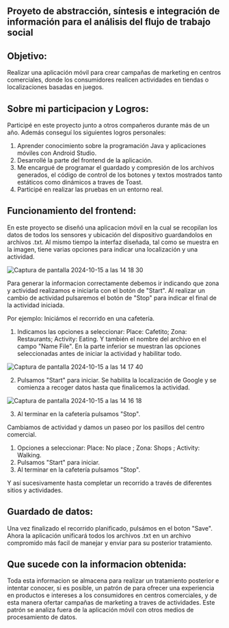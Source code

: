 ## Proyeto de abstracción, síntesis e integración de información para el análisis del flujo de trabajo social
## Objetivo:
Realizar una aplicación móvil para crear campañas de marketing en centros comerciales, donde los consumidores realicen actividades en tiendas o localizaciones basadas en juegos.

## Sobre mi participacion y Logros:
Participé en este proyecto junto a otros compañeros durante más de un año. Además conseguí los siguientes logros personales:

1. Aprender conocimiento sobre la programación Java y aplicaciones móviles con Android Studio.
2. Desarrollé la parte del frontend de la aplicación.
3. Me encargué de programar el guardado y compresión de los archivos generados, el código de control de los botones y textos mostrados tanto estáticos como dinámicos a traves de Toast.
5. Participé en realizar las pruebas en un entorno real.

## Funcionamiento del frontend:
En este proyecto se diseñó una aplicacion móvil en la cual se recopilan los datos de todos los sensores y ubicación del dispositivo guardandolos en archivos .txt. Al mismo tiempo la interfaz diseñada, tal como se muestra en la imagen, tiene varias opciones para indicar una localización y una actividad.

![Captura de pantalla 2024-10-15 a las 14 18 30](https://github.com/user-attachments/assets/f3a4c080-3d48-47d6-8f6a-4b814e2380d9)


Para generar la informacion correctamente debemos ir indicando que zona y actividad realizamos e iniciarla con el botón de "Start". Al realizar un cambio de actividad pulsaremos el botón de "Stop" para indicar el final de la actividad iniciada.

Por ejemplo:
Iniciámos el recorrido en una cafetería.
1. Indicamos las opciones a seleccionar: Place: Cafetito; Zona: Restaurants; Activity: Eating. Y también el nombre del archivo en el campo "Name File". En la parte inferior se muestran las opciones seleccionadas antes de iniciar la actividad y habilitar todo.

![Captura de pantalla 2024-10-15 a las 14 17 40](https://github.com/user-attachments/assets/d9b42f75-d0dc-441e-9301-b1ac661278be)


2. Pulsamos "Start" para iniciar. Se habilita la localización de Google y se comienza a recoger datos hasta que finalicemos la actividad.
   
![Captura de pantalla 2024-10-15 a las 14 16 18](https://github.com/user-attachments/assets/e798e706-a6db-4362-ae2d-714b4c0949ec)

3. Al terminar en la cafetería pulsamos "Stop".


Cambiamos de actividad y damos un paseo por los pasillos del centro comercial.
1. Opciones a seleccionar: Place: No place ; Zona: Shops ; Activity: Walking.
2. Pulsamos "Start" para iniciar.
3. Al terminar en la cafetería pulsamos "Stop".

Y así sucesivamente hasta completar un recorrido a través de diferentes sitios y actividades.

## Guardado de datos:
Una vez finalizado el recorrido planificado, pulsámos en el boton "Save". Ahora la aplicación unificará todos los archivos .txt en un archivo compromido más facil de manejar y enviar para su posterior tratamiento.

## Que sucede con la informacion obtenida:
Toda esta informacion se almacena para realizar un tratamiento posterior e intentar conocer, si es posible, un patrón de para ofrecer una experiencia en productos e intereses a los consumidores en centros comerciales, y de esta manera ofertar campañas de marketing a traves de actividades. Este patrón se analiza fuera de la aplicación móvil con otros medios de procesamiento de datos.
